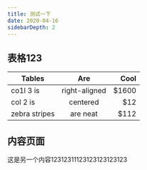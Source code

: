 ```yaml
---
title: 测试一下
date: 2020-04-16
sidebarDepth: 2
---
```

## 表格123
| Tables        | Are           | Cool  |
| ------------- |:-------------:| -----:|
| co1l 3 is      | right-aligned | $1600 |
| col 2 is      | centered      |   $12 |
| zebra stripes | are neat      |    $112 |
## 内容页面

这是另一个内容12312311123123123123123